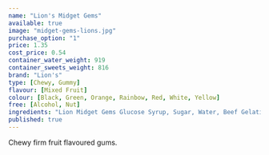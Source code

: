 ```yaml
---
name: "Lion's Midget Gems"
available: true
image: "midget-gems-lions.jpg"
purchase_option: "1"
price: 1.35
cost_price: 0.54
container_water_weight: 919
container_sweets_weight: 816
brand: "Lion's"
type: [Chewy, Gummy]
flavour: [Mixed Fruit]
colour: [Black, Green, Orange, Rainbow, Red, White, Yellow]
free: [Alcohol, Nut]
ingredients: "Lion Midget Gems Glucose Syrup, Sugar, Water, Beef Gelatine, Potato Starch, Citric Acid, Liquorice Powder, Natural Flavourings, Vegetable Oil, Acetic Acid, Natural Colours (Vegetable Carbon, Chlorophyll, Lutein, Paprika Extract, Anthocyanins), Glazing Agent (Carnuba Wax). May Contain Traces of Milk."
published: true
---
```

Chewy firm fruit flavoured gums.
